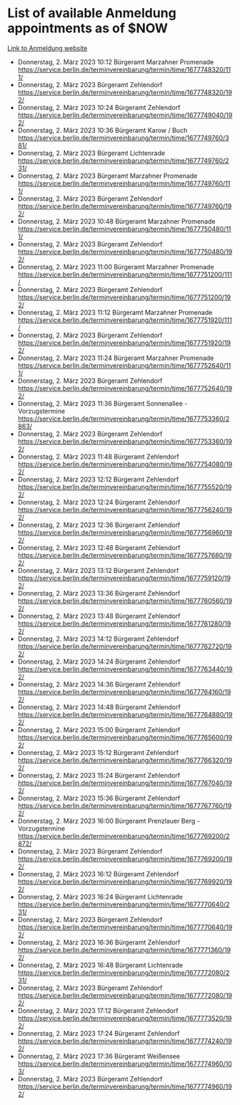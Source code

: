 # List of available Anmeldung appointments as of $NOW
[Link to Anmeldung website](https://service.berlin.de/terminvereinbarung/termin/tag.php?termin=1&anliegen[]=120686&dienstleisterlist=122210,122217,327316,122219,327312,122227,327314,122231,327346,122243,327348,122254,122252,329742,122260,329745,122262,329748,122271,327278,122273,327274,122277,327276,330436,122280,327294,122282,327290,122284,327292,122291,327270,122285,327266,122286,327264,122296,327268,150230,329760,122297,327286,122294,327284,122312,329763,122314,329775,122304,327330,122311,327334,122309,327332,317869,122281,327352,122279,329772,122283,122276,327324,122274,327326,122267,329766,122246,327318,122251,327320,122257,327322,122208,327298,122226,327300&herkunft=http%3A%2F%2Fservice.berlin.de%2Fdienstleistung%2F120686%2F)
- Donnerstag, 2. März 2023 10:12 Bürgeramt Marzahner Promenade https://service.berlin.de/terminvereinbarung/termin/time/1677748320/111/
- Donnerstag, 2. März 2023  Bürgeramt Zehlendorf https://service.berlin.de/terminvereinbarung/termin/time/1677748320/192/
- Donnerstag, 2. März 2023 10:24 Bürgeramt Zehlendorf https://service.berlin.de/terminvereinbarung/termin/time/1677749040/192/
- Donnerstag, 2. März 2023 10:36 Bürgeramt Karow / Buch https://service.berlin.de/terminvereinbarung/termin/time/1677749760/381/
- Donnerstag, 2. März 2023  Bürgeramt Lichtenrade https://service.berlin.de/terminvereinbarung/termin/time/1677749760/231/
- Donnerstag, 2. März 2023  Bürgeramt Marzahner Promenade https://service.berlin.de/terminvereinbarung/termin/time/1677749760/111/
- Donnerstag, 2. März 2023  Bürgeramt Zehlendorf https://service.berlin.de/terminvereinbarung/termin/time/1677749760/192/
- Donnerstag, 2. März 2023 10:48 Bürgeramt Marzahner Promenade https://service.berlin.de/terminvereinbarung/termin/time/1677750480/111/
- Donnerstag, 2. März 2023  Bürgeramt Zehlendorf https://service.berlin.de/terminvereinbarung/termin/time/1677750480/192/
- Donnerstag, 2. März 2023 11:00 Bürgeramt Marzahner Promenade https://service.berlin.de/terminvereinbarung/termin/time/1677751200/111/
- Donnerstag, 2. März 2023  Bürgeramt Zehlendorf https://service.berlin.de/terminvereinbarung/termin/time/1677751200/192/
- Donnerstag, 2. März 2023 11:12 Bürgeramt Marzahner Promenade https://service.berlin.de/terminvereinbarung/termin/time/1677751920/111/
- Donnerstag, 2. März 2023  Bürgeramt Zehlendorf https://service.berlin.de/terminvereinbarung/termin/time/1677751920/192/
- Donnerstag, 2. März 2023 11:24 Bürgeramt Marzahner Promenade https://service.berlin.de/terminvereinbarung/termin/time/1677752640/111/
- Donnerstag, 2. März 2023  Bürgeramt Zehlendorf https://service.berlin.de/terminvereinbarung/termin/time/1677752640/192/
- Donnerstag, 2. März 2023 11:36 Bürgeramt Sonnenallee - Vorzugstermine https://service.berlin.de/terminvereinbarung/termin/time/1677753360/2863/
- Donnerstag, 2. März 2023  Bürgeramt Zehlendorf https://service.berlin.de/terminvereinbarung/termin/time/1677753360/192/
- Donnerstag, 2. März 2023 11:48 Bürgeramt Zehlendorf https://service.berlin.de/terminvereinbarung/termin/time/1677754080/192/
- Donnerstag, 2. März 2023 12:12 Bürgeramt Zehlendorf https://service.berlin.de/terminvereinbarung/termin/time/1677755520/192/
- Donnerstag, 2. März 2023 12:24 Bürgeramt Zehlendorf https://service.berlin.de/terminvereinbarung/termin/time/1677756240/192/
- Donnerstag, 2. März 2023 12:36 Bürgeramt Zehlendorf https://service.berlin.de/terminvereinbarung/termin/time/1677756960/192/
- Donnerstag, 2. März 2023 12:48 Bürgeramt Zehlendorf https://service.berlin.de/terminvereinbarung/termin/time/1677757680/192/
- Donnerstag, 2. März 2023 13:12 Bürgeramt Zehlendorf https://service.berlin.de/terminvereinbarung/termin/time/1677759120/192/
- Donnerstag, 2. März 2023 13:36 Bürgeramt Zehlendorf https://service.berlin.de/terminvereinbarung/termin/time/1677760560/192/
- Donnerstag, 2. März 2023 13:48 Bürgeramt Zehlendorf https://service.berlin.de/terminvereinbarung/termin/time/1677761280/192/
- Donnerstag, 2. März 2023 14:12 Bürgeramt Zehlendorf https://service.berlin.de/terminvereinbarung/termin/time/1677762720/192/
- Donnerstag, 2. März 2023 14:24 Bürgeramt Zehlendorf https://service.berlin.de/terminvereinbarung/termin/time/1677763440/192/
- Donnerstag, 2. März 2023 14:36 Bürgeramt Zehlendorf https://service.berlin.de/terminvereinbarung/termin/time/1677764160/192/
- Donnerstag, 2. März 2023 14:48 Bürgeramt Zehlendorf https://service.berlin.de/terminvereinbarung/termin/time/1677764880/192/
- Donnerstag, 2. März 2023 15:00 Bürgeramt Zehlendorf https://service.berlin.de/terminvereinbarung/termin/time/1677765600/192/
- Donnerstag, 2. März 2023 15:12 Bürgeramt Zehlendorf https://service.berlin.de/terminvereinbarung/termin/time/1677766320/192/
- Donnerstag, 2. März 2023 15:24 Bürgeramt Zehlendorf https://service.berlin.de/terminvereinbarung/termin/time/1677767040/192/
- Donnerstag, 2. März 2023 15:36 Bürgeramt Zehlendorf https://service.berlin.de/terminvereinbarung/termin/time/1677767760/192/
- Donnerstag, 2. März 2023 16:00 Bürgeramt Prenzlauer Berg - Vorzugstermine https://service.berlin.de/terminvereinbarung/termin/time/1677769200/2872/
- Donnerstag, 2. März 2023  Bürgeramt Zehlendorf https://service.berlin.de/terminvereinbarung/termin/time/1677769200/192/
- Donnerstag, 2. März 2023 16:12 Bürgeramt Zehlendorf https://service.berlin.de/terminvereinbarung/termin/time/1677769920/192/
- Donnerstag, 2. März 2023 16:24 Bürgeramt Lichtenrade https://service.berlin.de/terminvereinbarung/termin/time/1677770640/231/
- Donnerstag, 2. März 2023  Bürgeramt Zehlendorf https://service.berlin.de/terminvereinbarung/termin/time/1677770640/192/
- Donnerstag, 2. März 2023 16:36 Bürgeramt Zehlendorf https://service.berlin.de/terminvereinbarung/termin/time/1677771360/192/
- Donnerstag, 2. März 2023 16:48 Bürgeramt Lichtenrade https://service.berlin.de/terminvereinbarung/termin/time/1677772080/231/
- Donnerstag, 2. März 2023  Bürgeramt Zehlendorf https://service.berlin.de/terminvereinbarung/termin/time/1677772080/192/
- Donnerstag, 2. März 2023 17:12 Bürgeramt Zehlendorf https://service.berlin.de/terminvereinbarung/termin/time/1677773520/192/
- Donnerstag, 2. März 2023 17:24 Bürgeramt Zehlendorf https://service.berlin.de/terminvereinbarung/termin/time/1677774240/192/
- Donnerstag, 2. März 2023 17:36 Bürgeramt Weißensee https://service.berlin.de/terminvereinbarung/termin/time/1677774960/103/
- Donnerstag, 2. März 2023  Bürgeramt Zehlendorf https://service.berlin.de/terminvereinbarung/termin/time/1677774960/192/
